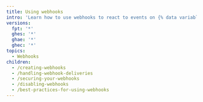 ```yaml
---
title: Using webhooks
intro: 'Learn how to use webhooks to react to events on {% data variables.product.company_short %}.'
versions:
  fpt: '*'
  ghes: '*'
  ghae: '*'
  ghec: '*'
topics:
  - Webhooks
children:
  - /creating-webhooks
  - /handling-webhook-deliveries
  - /securing-your-webhooks
  - /disabling-webhooks
  - /best-practices-for-using-webhooks
---
```

